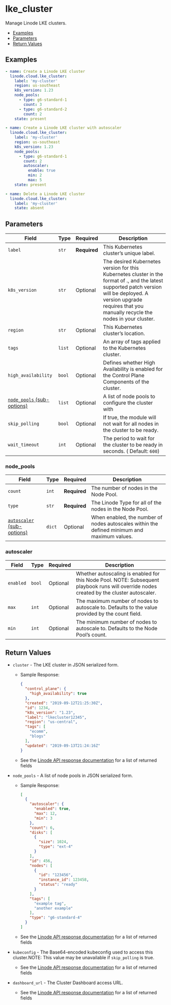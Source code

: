 # lke_cluster

Manage Linode LKE clusters.


- [Examples](#examples)
- [Parameters](#parameters)
- [Return Values](#return-values)

## Examples

```yaml
- name: Create a Linode LKE cluster
  linode.cloud.lke_cluster:
    label: 'my-cluster'
    region: us-southeast
    k8s_version: 1.23
    node_pools:
      - type: g6-standard-1
        count: 3
      - type: g6-standard-2
        count: 2
    state: present
```

```yaml
- name: Create a Linode LKE cluster with autoscaler
  linode.cloud.lke_cluster:
    label: 'my-cluster'
    region: us-southeast
    k8s_version: 1.23
    node_pools:
      - type: g6-standard-1
        count: 2
        autoscaler:
          enable: true
          min: 2
          max: 5
    state: present
```

```yaml
- name: Delete a Linode LKE cluster
  linode.cloud.lke_cluster:
    label: 'my-cluster'
    state: absent
```










## Parameters

| Field     | Type | Required | Description                                                                  |
|-----------|------|----------|------------------------------------------------------------------------------|
| `label` | `str` | **Required** | This Kubernetes cluster’s unique label.   |
| `k8s_version` | `str` | Optional | The desired Kubernetes version for this Kubernetes cluster in the format of <major>.<minor>, and the latest supported patch version will be deployed. A version upgrade requires that you manually recycle the nodes in your cluster.   |
| `region` | `str` | Optional | This Kubernetes cluster’s location.   |
| `tags` | `list` | Optional | An array of tags applied to the Kubernetes cluster.   |
| `high_availability` | `bool` | Optional | Defines whether High Availability is enabled for the Control Plane Components of the cluster.    |
| [`node_pools` (sub-options)](#node_pools) | `list` | Optional | A list of node pools to configure the cluster with   |
| `skip_polling` | `bool` | Optional | If true, the module will not wait for all nodes in the cluster to be ready.   |
| `wait_timeout` | `int` | Optional | The period to wait for the cluster to be ready in seconds.  ( Default: `600`) |





### node_pools

| Field     | Type | Required | Description                                                                  |
|-----------|------|----------|------------------------------------------------------------------------------|
| `count` | `int` | **Required** | The number of nodes in the Node Pool.   |
| `type` | `str` | **Required** | The Linode Type for all of the nodes in the Node Pool.   |
| [`autoscaler` (sub-options)](#autoscaler) | `dict` | Optional | When enabled, the number of nodes autoscales within the defined minimum and maximum values.   |





### autoscaler

| Field     | Type | Required | Description                                                                  |
|-----------|------|----------|------------------------------------------------------------------------------|
| `enabled` | `bool` | Optional | Whether autoscaling is enabled for this Node Pool. NOTE: Subsequent playbook runs will override nodes created by the cluster autoscaler.   |
| `max` | `int` | Optional | The maximum number of nodes to autoscale to. Defaults to the value provided by the count field.   |
| `min` | `int` | Optional | The minimum number of nodes to autoscale to. Defaults to the Node Pool’s count.   |






## Return Values

- `cluster` - The LKE cluster in JSON serialized form.

    - Sample Response:
        ```json
        {
          "control_plane": {
            "high_availability": true
          },
          "created": "2019-09-12T21:25:30Z",
          "id": 1234,
          "k8s_version": "1.23",
          "label": "lkecluster12345",
          "region": "us-central",
          "tags": [
            "ecomm",
            "blogs"
          ],
          "updated": "2019-09-13T21:24:16Z"
        }
        ```
    - See the [Linode API response documentation](https://www.linode.com/docs/api/linode-kubernetes-engine-lke/#kubernetes-cluster-view__response-samples) for a list of returned fields


- `node_pools` - A list of node pools in JSON serialized form.

    - Sample Response:
        ```json
        [
          {
            "autoscaler": {
              "enabled": true,
              "max": 12,
              "min": 3
            },
            "count": 6,
            "disks": [
              {
                "size": 1024,
                "type": "ext-4"
              }
            ],
            "id": 456,
            "nodes": [
              {
                "id": "123456",
                "instance_id": 123458,
                "status": "ready"
              }
            ],
            "tags": [
              "example tag",
              "another example"
            ],
            "type": "g6-standard-4"
          }
        ]
        ```
    - See the [Linode API response documentation](https://www.linode.com/docs/api/linode-kubernetes-engine-lke/#node-pools-list__response-samples) for a list of returned fields


- `kubeconfig` - The Base64-encoded kubeconfig used to access this cluster.NOTE: This value may be unavailable if `skip_polling` is true.
    - See the [Linode API response documentation](https://www.linode.com/docs/api/linode-kubernetes-engine-lke/#kubeconfig-view__responses) for a list of returned fields


- `dashboard_url` - The Cluster Dashboard access URL.
    - See the [Linode API response documentation](https://www.linode.com/docs/api/linode-kubernetes-engine-lke/#kubernetes-cluster-dashboard-url-view__responses) for a list of returned fields


